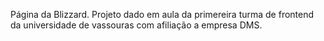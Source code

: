 Página da Blizzard. Projeto dado em aula da primereira turma de frontend da universidade de vassouras com afiliação a empresa DMS.
